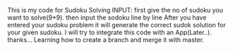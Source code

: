 This is my code for Sudoku Solving
INPUT:
first give the no of sudoku you want to solve(9*9).
then input the sodoku line by line
After you have entered your sudoku problem
it will generate the correct sudok solution for your given sudoku.
I will try to integrate this code with an App(Later..).
thanks...
Learning how to create a branch and merge it with master.
